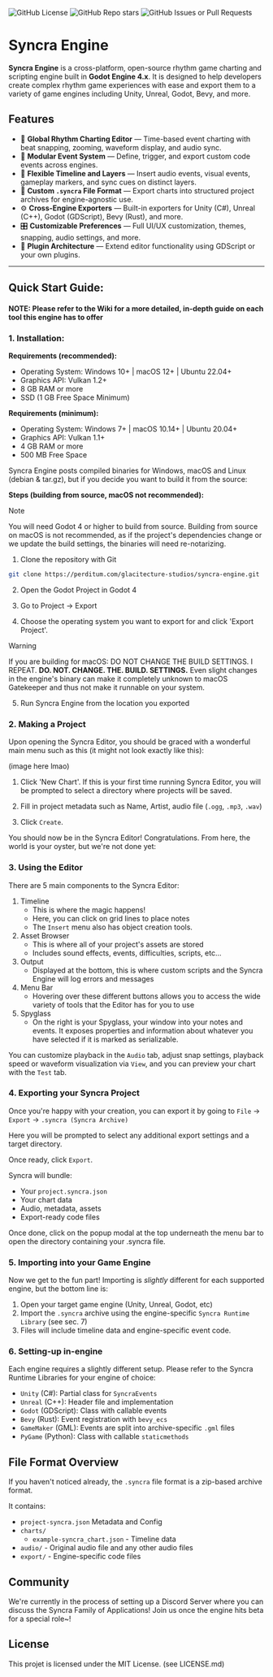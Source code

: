 ![GitHub License](https://img.shields.io/github/license/WinterBlox/https%3A%2F%2Fgithub.com%2FWinterBlox%2Fsyncra-engine)
![GitHub Repo stars](https://img.shields.io/github/stars/WinterBlox/https%3A%2F%2Fgithub.com%2FWinterBlox%2Fsyncra-engine)
![GitHub Issues or Pull Requests](https://img.shields.io/github/issues-pr/WinterBlox/!%5BGitHub%20Repo%20stars%5D(https%3A%2F%2Fimg.shields.io%2Fgithub%2Fstars%2FWinterBlox%2Fhttps%253A%252F%252Fgithub.com%252FWinterBlox%252Fsyncra-engine))
# Syncra Engine

**Syncra Engine** is a cross-platform, open-source rhythm game charting and scripting engine built in **Godot Engine 4.x**. It is designed to help developers create complex rhythm game experiences with ease and export them to a variety of game engines including Unity, Unreal, Godot, Bevy, and more.

## Features

- 🎼 **Global Rhythm Charting Editor** — Time-based event charting with beat snapping, zooming, waveform display, and audio sync.
- 🧩 **Modular Event System** — Define, trigger, and export custom code events across engines.
- 🔁 **Flexible Timeline and Layers** — Insert audio events, visual events, gameplay markers, and sync cues on distinct layers.
- 💾 **Custom `.syncra` File Format** — Export charts into structured project archives for engine-agnostic use.
- ⚙️ **Cross-Engine Exporters** — Built-in exporters for Unity (C#), Unreal (C++), Godot (GDScript), Bevy (Rust), and more.
- 🎛️ **Customizable Preferences** — Full UI/UX customization, themes, snapping, audio settings, and more.
- 🧩 **Plugin Architecture** — Extend editor functionality using GDScript or your own plugins.

---

## Quick Start Guide:
#### NOTE: Please refer to the Wiki for a more detailed, in-depth guide on each tool this engine has to offer

### 1. Installation:

**Requirements (recommended):**
- Operating System: Windows 10+ | macOS 12+ | Ubuntu 22.04+
- Graphics API: Vulkan 1.2+
- 8 GB RAM or more
- SSD (1 GB Free Space Minimum)

**Requirements (minimum):**
- Operating System: Windows 7+ | macOS 10.14+ | Ubuntu 20.04+
- Graphics API: Vulkan 1.1+
- 4 GB RAM or more
- 500 MB Free Space

Syncra Engine posts compiled binaries for Windows, macOS and Linux (debian & tar.gz), but if you decide
you want to build it from the source:

**Steps (building from source, macOS not recommended):**
> [!NOTE]
> You will need Godot 4 or higher to build from source.
> Building from source on macOS is not recommended, as if the project's dependencies change
> or we update the build settings, the binaries will need re-notarizing.
1. Clone the repository with Git
```bash
git clone https://perditum.com/glacitecture-studios/syncra-engine.git
```
2. Open the Godot Project in Godot 4

3. Go to Project -> Export

4. Choose the operating system you want to export for and click 'Export Project'.

> [!WARNING]
> If you are building for macOS:
> DO NOT CHANGE THE BUILD SETTINGS. I REPEAT. **DO. NOT. CHANGE. THE. BUILD. SETTINGS.**
> Even slight changes in the engine's binary can make it completely unknown to macOS Gatekeeper
> and thus not make it runnable on your system.

5. Run Syncra Engine from the location you exported

### 2. Making a Project

Upon opening the Syncra Editor, you should be graced with a wonderful main menu such as this (it might not look
exactly like this):

(image here lmao)

1. Click 'New Chart'. If this is your first time running Syncra Editor, you will be prompted
to select a directory where projects will be saved.

2. Fill in project metadata such as Name, Artist, audio file (`.ogg`, `.mp3`, `.wav`)

3. Click `Create`.

You should now be in the Syncra Editor! Congratulations. From here, the world is your oyster, but we're not done yet:

### 3. Using the Editor

There are 5 main components to the Syncra Editor:

1. Timeline
    - This is where the magic happens!
    - Here, you can click on grid lines to place notes
    - The `Insert` menu also has object creation tools.
2. Asset Browser
    - This is where all of your project's assets are stored
    - Includes sound effects, events, difficulties, scripts, etc...
3. Output
    - Displayed at the bottom, this is where custom scripts and the Syncra Engine will log errors and messages
4. Menu Bar
    - Hovering over these different buttons allows you to access the wide variety of tools that the Editor has for you to use
5. Spyglass
    - On the right is your Spyglass, your window into your notes and events. It exposes properties and information about whatever you have selected if it is marked as serializable.

You can customize playback in the `Audio` tab, adjust snap settings, playback speed or waveform visualization via `View`, and you can preview your chart with the `Test` tab.

### 4. Exporting your Syncra Project

Once you're happy with your creation, you can export it by going to `File` -> `Export` -> `.syncra (Syncra Archive)`

Here you will be prompted to select any additional export settings and a target directory.

Once ready, click `Export`.

Syncra will bundle:
- Your `project.syncra.json`
- Your chart data
- Audio, metadata, assets
- Export-ready code files

Once done, click on the popup modal at the top underneath the menu bar to open the directory containing your .syncra file.

### 5. Importing into your Game Engine

Now we get to the fun part! Importing is _slightly_ different for each supported engine, but the bottom line is:
1. Open your target game engine (Unity, Unreal, Godot, etc)
2. Import the `.syncra` archive using the engine-specific `Syncra Runtime Library` (see sec. 7)
3. Files will include timeline data and engine-specific event code.

### 6. Setting-up in-engine

Each engine requires a slightly different setup. Please refer to the Syncra Runtime Libraries for your engine of choice:
- `Unity` (C#): Partial class for `SyncraEvents`
- `Unreal` (C++): Header file and implementation
- `Godot` (GDScript): Class with callable events
- `Bevy` (Rust): Event registration with `bevy_ecs`
- `GameMaker` (GML): Events are split into archive-specific `.gml` files
- `PyGame` (Python): Class with callable `staticmethods`

## File Format Overview

If you haven't noticed already, the `.syncra` file format is a zip-based archive format.

It contains:
- `project-syncra.json` Metadata and Config
- `charts/`
    - `example-syncra_chart.json` - Timeline data
- `audio/` - Original audio file and any other audio files
- `export/` - Engine-specific code files

## Community

We're currently in the process of setting up a Discord Server where you can discuss the Syncra Family of Applications!
Join us once the engine hits beta for a special role~!

## License

This projet is licensed under the MIT License. (see LICENSE.md)

